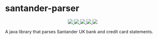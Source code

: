 # santander-parser

<p align="center">
    <a href="https://circleci.com/gh/clormor/santander-parser/tree/develop">
        <img src="https://circleci.com/gh/clormor/santander-parser/tree/develop.svg?style=svg" />
    </a>
    <a href="https://maven-badges.herokuapp.com/maven-central/io.github.clormor/santander-parser">
        <img src="https://maven-badges.herokuapp.com/maven-central/io.github.clormor/santander-parser/badge.svg" />
    </a>
    <a href="https://github.com/clormor/santander-parser/commits">
        <img src="https://img.shields.io/github/last-commit/clormor/santander-parser.svg?style=plastic" />
    </a>
    <a href="https://codeclimate.com/github/clormor/santander-parser">
        <img src="https://img.shields.io/codeclimate/coverage/clormor/santander-parser.svg?style=plastic" />
    </a>
    <a href="https://codeclimate.com/github/clormor/santander-parser/issues">
        <img src="https://img.shields.io/codeclimate/maintainability/clormor/santander-parser.svg?style=plastic" />
    </a>
</p>

A java library that parses Santander UK bank and credit card statements.
